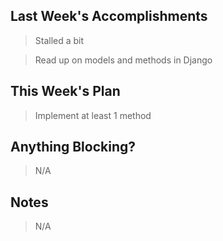 ## Last Week's Accomplishments
> Stalled a bit

> Read up on models and methods in Django 

## This Week's Plan
> Implement at least 1 method

## Anything Blocking?

> N/A

## Notes

> N/A
